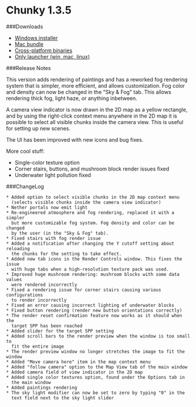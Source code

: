 Chunky 1.3.5
============

###Downloads

* [Windows installer](https://launchpad.net/chunky/1.3/1.3.5/+download/Chunky-1.3.5.exe)
* [Mac bundle](https://launchpad.net/chunky/1.3/1.3.5/+download/Chunky-1.3.5.dmg)
* [Cross-platform binaries](https://launchpad.net/chunky/1.3/1.3.5/+download/Chunky-1.3.5.zip)
* [Only launcher (win, mac, linux)](http://chunkyupdate.llbit.se/ChunkyLauncher.jar)

###Release Notes

This version adds rendering of paintings and has a reworked fog rendering
system that is simpler, more efficient, and allows customization.  Fog color
and density can now be changed in the "Sky & Fog" tab. This allows rendering
thick fog, light haze, or anything inbetween.

A camera view indicator is now drawn in the 2D map as a yellow rectangle, and
by using the right-click context menu anywhere in the 2D map it is possible to
select all visible chunks inside the camera view. This is useful for setting up
new scenes.

The UI has been improved with new icons and bug fixes.

More cool stuff:

* Single-color texture option
* Corner stairs, buttons, and mushroom block render issues fixed
* Underwater light pollution fixed


###ChangeLog

    * Added option to select visible chunks in the 2D map context menu
      (selects visible chunks inside the camera view indicator)
    * Nether portals now emit light
    * Re-engineered atmosphere and fog rendering, replaced it with a simpler
      but more customizable fog system. Fog density and color can be changed
      by the user (in the "Sky & Fog" tab).
    * Fixed stairs with fog render issue
    * Added a notification after changing the Y cutoff setting about reloading
      the chunks for the setting to take effect.
    * Added new tab icons in the Render Controls window. This fixes the issue
      with huge tabs when a high-resolution texture pack was used.
    * Improved huge mushroom rendering: mushroom blocks with some data values
      were rendered incorrectly
    * Fixed a rendering issue for corner stairs causing various configurations
      to render incorrectly
    * Fixed an error causing incorrect lighting of underwater blocks
    * Fixed button rendering (render new button orientations correctly)
    * The render reset confirmation feature now works as it should when the
      target SPP has been reached
    * Added slider for the target SPP setting
    * Added scroll bars to the render preview when the window is too small to
      fit the entire image
    * The render preview window no longer stretches the image to fit the window
    * Added "Move camera here" item in the map context menu
    * Added "follow camera" option to the Map View tab of the main window
    * Added camera field of view indicator in the 2D map
    * Added single color textures option, found under the Options tab in
      the main window
    * Added paintings rendering
    * The sky light modifier can now be set to zero by typing "0" in the
      text field next to the sky light slider
